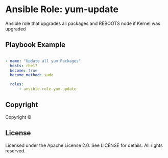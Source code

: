 # Ansible Role: yum-update

Ansible role that upgrades all packages and REBOOTS node if Kernel was upgraded

## Playbook Example

```yaml

- name: "Update all yum Packages"
  hosts: rhel7
  become: true
  become_method: sudo

  roles:
      - ansible-role-yum-update

```

## Copyright

Copyright &copy; 

## License

Licensed under the Apache License 2.0. See LICENSE for details. All rights reserved.
